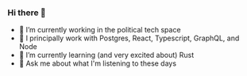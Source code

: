 ### Hi there 👋

<!--
**henryk1229/henryk1229** is a ✨ _special_ ✨ repository because its `README.md` (this file) appears on your GitHub profile.
-->
- 🔭 I’m currently working in the political tech space
- 🧰 I principally work with Postgres, React, Typescript, GraphQL, and Node
- 🌱 I’m currently learning (and very excited about) Rust
- 🎵 Ask me about what I'm listening to these days
